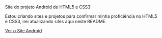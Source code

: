 Site do projeto Android de HTML5 e CSS3

Estou criando sites e projetos para confirmar minha proficiência no HTML5 e CSS3, irei atualizando sites aqui neste README.

<a href ="http://arnoroliveira.github.io/projeto-android/Desafio010/android.html">Ver o Site Android</a>